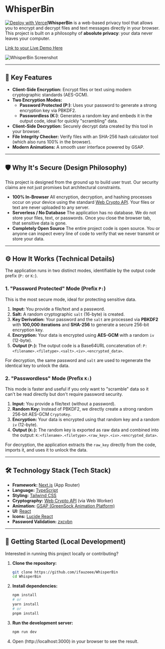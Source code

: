 # WhisperBin

[![Deploy with Vercel](https://vercel.com/button)](https://vercel.com/new/clone?repository-url=https%3A%2F%2Fgithub.com%2FUSERNAME%2FREPO-ANDA)**WhisperBin** is a web-based privacy tool that allows you to encrypt and decrypt files and text messages directly in your browser. This project is built on a philosophy of **absolute privacy**: your data never leaves your computer.

[Link to your Live Demo Here](https://your-project-name.vercel.app)

![WhisperBin Screenshot](https://via.placeholder.com/1200x600.png?text=Replace+me+with+a+screenshot+of+your+application!)

---

## 🚀 Key Features

* **Client-Side Encryption:** Encrypt files or text using modern cryptographic standards (AES-GCM).
* **Two Encryption Modes:**
    * **Password Protected (P:)**: Uses your password to generate a strong encryption key via PBKDF2.
    * **Passwordless (K:)**: Generates a random key and embeds it in the output code, ideal for quickly "scrambling" data.
* **Client-Side Decryption:** Securely decrypt data created by this tool in your browser.
* **File Integrity Checker:** Verify files with an SHA-256 hash calculator tool (which also runs 100% in the browser).
* **Modern Animations:** A smooth user interface powered by GSAP.

---

## 🛡️ Why It's Secure (Design Philosophy)

This project is designed from the ground up to build user trust. Our security claims are not just promises but architectural constraints.

* **100% In-Browser**
    All encryption, decryption, and hashing processes occur on your device using the standard [Web Crypto API](https://developer.mozilla.org/en-US/docs/Web/API/Web_Crypto_API). Your files or text are never uploaded to any server.
* **Serverless / No Database**
    The application has no database. We do not store your files, text, or passwords. Once you close the browser tab, that sensitive data is gone.
* **Completely Open Source**
    The entire project code is open source. You or anyone can inspect every line of code to verify that we never transmit or store your data.

---

## ⚙️ How It Works (Technical Details)

The application runs in two distinct modes, identifiable by the output code prefix (`P:` or `K:`).

### 1. "Password Protected" Mode (Prefix `P:`)

This is the most secure mode, ideal for protecting sensitive data.

1.  **Input:** You provide a file/text and a password.
2.  **Salt:** A random cryptographic `salt` (16-byte) is created.
3.  **Key Derivation:** Your password and the `salt` are processed via **PBKDF2** with **100,000 iterations** and **SHA-256** to generate a secure 256-bit encryption key.
4.  **Encryption:** Your data is encrypted using **AES-GCM** with a random `iv` (12-byte).
5.  **Output (`P:`):** The output code is a Base64URL concatenation of:
    `P:<filename>.<filetype>.<salt>.<iv>.<encrypted_data>`.

For decryption, the same password and `salt` are used to regenerate the identical key to unlock the data.

### 2. "Passwordless" Mode (Prefix `K:`)

This mode is faster and useful if you only want to "scramble" data so it can't be read directly but don't require password security.

1.  **Input:** You provide a file/text (without a password).
2.  **Random Key:** Instead of PBKDF2, we directly create a strong random 256-bit AES-GCM `CryptoKey`.
3.  **Encryption:** Your data is encrypted using that random key and a random `iv` (12-byte).
4.  **Output (`K:`):** The random key is exported as raw data and combined into the output:
    `K:<filename>.<filetype>.<raw_key>.<iv>.<encrypted_data>`.

For decryption, the application extracts the `raw_key` directly from the code, imports it, and uses it to unlock the data.

---

## 🛠️ Technology Stack (Tech Stack)

* **Framework:** [Next.js](https://nextjs.org/) (App Router)
* **Language:** [TypeScript](https://www.typescriptlang.org/)
* **Styling:** [Tailwind CSS](https://tailwindcss.com/)
* **Cryptography:** [Web Crypto API](https://developer.mozilla.org/en-US/docs/Web/API/Web_Crypto_API) (via Web Worker)
* **Animation:** [GSAP (GreenSock Animation Platform)](https://gsap.com/)
* **UI:** [React](https://reactjs.org/)
* **Icons:** [Lucide React](https://lucide.dev/)
* **Password Validation:** [zxcvbn](https://github.com/dropbox/zxcvbn)

---

## 🏁 Getting Started (Local Development)

Interested in running this project locally or contributing?

1.  **Clone the repository:**
    ```bash
    git clone https://github.com/ifauzeee/WhisperBin
    cd WhisperBin
    ```
2.  **Install dependencies:**
    ```bash
    npm install
    # or
    yarn install
    # or
    pnpm install
    ```
3.  **Run the development server:**
    ```bash
    npm run dev
    ```
4.  Open (http://localhost:3000) in your browser to see the result.